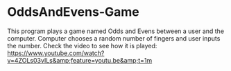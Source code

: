# OddsAndEvens-Game
This program plays a game named Odds and Evens between a user and the computer. Computer chooses a random number of fingers and user inputs the number. Check the video to see how it is played: https://www.youtube.com/watch?v=4ZOLs03vILs&amp;feature=youtu.be&amp;t=1m

